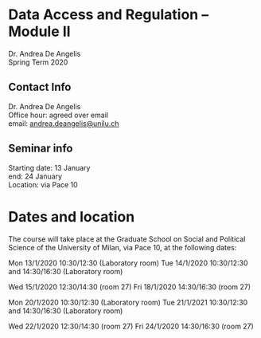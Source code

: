 # Data Access and Regulation – Module II
Dr. Andrea De Angelis  
Spring Term 2020

## Contact Info
Dr. Andrea De Angelis  
Office hour: agreed over email  
email: andrea.deangelis@unilu.ch  

## Seminar info
Starting date: 13 January  
end: 24 January  
Location: via Pace 10  

# Dates and location
The course will take place at the Graduate School on Social and Political Science of the University of Milan, via Pace 10, at the following dates:

Mon 	13/1/2020 	10:30/12:30 	(Laboratory room)
Tue 	14/1/2020 	10:30/12:30 	and	14:30/16:30  	(Laboratory room)

Wed 	15/1/2020 	12:30/14:30   (room 27)
Fri 	18/1/2020 	14:30/16:30   (room 27)

Mon	 20/1/2020 	10:30/12:30   (Laboratory room)
Tue 	 21/1/2021 	10:30/12:30 	and 	14:30/16:30  	(Laboratory room)

Wed 	 22/1/2020 	12:30/14:30   (room 27)
Fri 	 24/1/2020 	14:30/16:30   (room 27)
